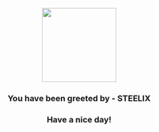 <p align="center">
            <img src="https://raw.githubusercontent.com/PokeAPI/sprites/master/sprites/pokemon/208.png" width="150" height="150">
          </p>
          <h3 align="center">You have been greeted by - <b>STEELIX</b></h3>
          <h3 align="center">Have a nice day!</h3>
